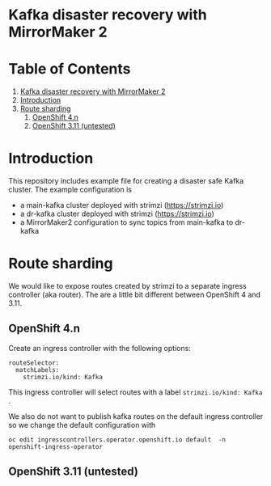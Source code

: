 

# Kafka disaster recovery with MirrorMaker 2


# Table of Contents

1.  [Kafka disaster recovery with MirrorMaker 2](#org57521c8)
2.  [Introduction](#org1d189e7)
3.  [Route sharding](#org24261b2)
    1.  [OpenShift 4.n](#orgd6d890e)
    2.  [OpenShift 3.11 (untested)](#org5d78aba)


# Introduction

This repository includes example file for creating a disaster safe Kafka cluster.
The example configuration is

-   a main-kafka cluster deployed with strimzi (<https://strimzi.io>)
-   a dr-kafka cluster deployed with strimzi (<https://strimzi.io>)
-   a MirrorMaker2 configuration to sync topics from main-kafka to dr-kafka


# Route sharding

We would like to expose routes created by strimzi to a separate ingress controller (aka router).
The are a little bit different between OpenShift 4 and 3.11.


## OpenShift 4.n

Create an ingress controller with the following options:

    routeSelector:
      matchLabels:
        strimzi.io/kind: Kafka

This ingress controller will select routes with a label `strimzi.io/kind: Kafka` .

We also do not want to publish kafka routes on the default ingress controller so we change the default configuration
with

    oc edit ingresscontrollers.operator.openshift.io default  -n openshift-ingress-operator


## OpenShift 3.11 (untested)
